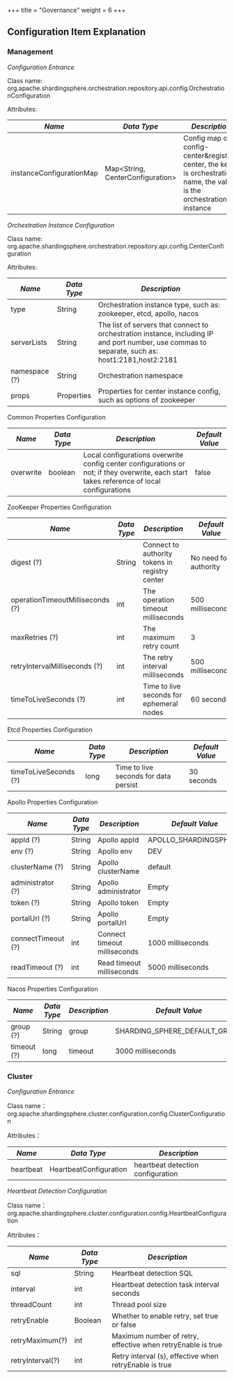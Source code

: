 +++
title = "Governance"
weight = 6
+++

## Configuration Item Explanation

### Management

*Configuration Entrance*

Class name: org.apache.shardingsphere.orchestration.repository.api.config.OrchestrationConfiguration

Attributes:

| *Name*                   | *Data Type*                         | *Description*                                                                                                       |
| ------------------------ | ----------------------------------- | ------------------------------------------------------------------------------------------------------------------- |
| instanceConfigurationMap | Map\<String, CenterConfiguration\>  | Config map of config-center&registry-center, the key is orchestration name, the value is the orchestration instance |

*Orchestration Instance Configuration*

Class name: org.apache.shardingsphere.orchestration.repository.api.config.CenterConfiguration

Attributes:

| *Name*        | *Data Type* | *Description*                                                                                                                                    |
| ------------- | ----------- | ------------------------------------------------------------------------------------------------------------------------------------------------ |
| type          | String      | Orchestration instance type, such as: zookeeper, etcd, apollo, nacos                                                                             |
| serverLists   | String      | The list of servers that connect to orchestration instance, including IP and port number, use commas to separate, such as: host1:2181,host2:2181 |
| namespace (?) | String      | Orchestration namespace                                                                                                                          |
| props         | Properties  | Properties for center instance config, such as options of zookeeper                                                                              |

Common Properties Configuration

| *Name*          | *Data Type* | *Description*                                                                                                                             | *Default Value* |
| --------------- | ----------- | ----------------------------------------------------------------------------------------------------------------------------------------- | --------------- |
| overwrite       | boolean     | Local configurations overwrite config center configurations or not; if they overwrite, each start takes reference of local configurations | false           |

ZooKeeper Properties Configuration

| *Name*                           | *Data Type* | *Description*                                  | *Default Value*       |
| -------------------------------- | ----------- | ---------------------------------------------- | --------------------- |
| digest (?)                       | String      | Connect to authority tokens in registry center | No need for authority |
| operationTimeoutMilliseconds (?) | int         | The operation timeout milliseconds             | 500 milliseconds      |
| maxRetries (?)                   | int         | The maximum retry count                        | 3                     |
| retryIntervalMilliseconds (?)    | int         | The retry interval milliseconds                | 500 milliseconds      |
| timeToLiveSeconds (?)            | int         | Time to live seconds for ephemeral nodes       | 60 seconds            |


Etcd Properties Configuration

| *Name*                | *Data Type* | *Description*                         | *Default Value* |
| --------------------- | ----------- | ------------------------------------- | --------------- |
| timeToLiveSeconds (?) | long        | Time to live seconds for data persist | 30 seconds      |

Apollo Properties Configuration

| *Name*             | *Data Type* | *Description*                | *Default Value*       |
| ------------------ | ----------- | ---------------------------- | --------------------- |
| appId (?)          | String      | Apollo appId                 | APOLLO_SHARDINGSPHERE |
| env (?)            | String      | Apollo env                   | DEV                   |
| clusterName (?)    | String      | Apollo clusterName           | default               |
| administrator (?)  | String      | Apollo administrator         | Empty                 |
| token (?)          | String      | Apollo token                 | Empty                 |
| portalUrl (?)      | String      | Apollo portalUrl             | Empty                 |
| connectTimeout (?) | int         | Connect timeout milliseconds | 1000 milliseconds     |
| readTimeout (?)    | int         | Read timeout milliseconds    | 5000 milliseconds     |

Nacos Properties Configuration

| *Name*      | *Data Type* | *Description* | *Default Value*               |
| ----------- | ----------- | ------------- | ----------------------------- |
| group (?)   | String      | group         | SHARDING_SPHERE_DEFAULT_GROUP |
| timeout (?) | long        | timeout       | 3000 milliseconds             |

### Cluster

*Configuration Entrance*

Class name：org.apache.shardingsphere.cluster.configuration.config.ClusterConfiguration

Attributes：

| *Name*    | *Data Type*             | *Description*                     |
| --------- | ----------------------- | --------------------------------- |
| heartbeat | HeartbeatConfiguration  | heartbeat detection configuration |

*Heartbeat Detection Configuration*

Class name：org.apache.shardingsphere.cluster.configuration.config.HeartbeatConfiguration

Attributes：

| *Name*           | *Data Type* | *Description*                                               |
| ---------------- | ----------- | ----------------------------------------------------------- |
| sql              | String      | Heartbeat detection SQL                                     |
| interval         | int         | Heartbeat detection task interval seconds                   |
| threadCount      | int         | Thread pool size                                            |
| retryEnable      | Boolean     | Whether to enable retry, set true or false                  |
| retryMaximum(?)  | int         | Maximum number of retry, effective when retryEnable is true |
| retryInterval(?) | int         | Retry interval (s), effective when retryEnable is true      |
